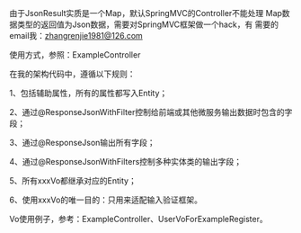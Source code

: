 由于JsonResult实质是一个Map，默认SpringMVC的Controller不能处理
Map数据类型的返回值为Json数据，需要对SpringMVC框架做一个hack，有
需要的email我：zhangrenjie1981@126.com

使用方式，参照：ExampleController

在我的架构代码中，遵循以下规则：

1、包括辅助属性，所有的属性都写入Entity；

2、通过@ResponseJsonWithFilter控制给前端或其他微服务输出数据时包含的字段；

3、通过@ResponseJson输出所有字段；

4、通过@ResponseJsonWithFilters控制多种实体类的输出字段；

5、所有xxxVo都继承对应的Entity；

6、使用xxxVo的唯一目的：只用来适配输入验证框架。

Vo使用例子，参考：ExampleController、UserVoForExampleRegister。